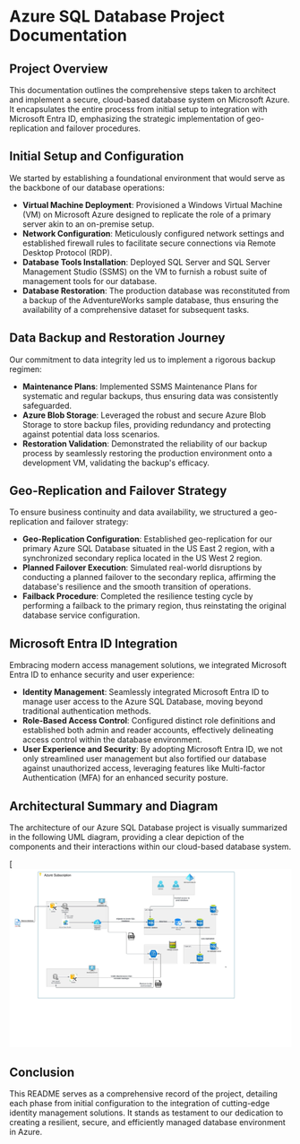 # Azure SQL Database Project Documentation

## Project Overview

This documentation outlines the comprehensive steps taken to architect and implement a secure, cloud-based database system on Microsoft Azure. It encapsulates the entire process from initial setup to integration with Microsoft Entra ID, emphasizing the strategic implementation of geo-replication and failover procedures.

## Initial Setup and Configuration

We started by establishing a foundational environment that would serve as the backbone of our database operations:

- **Virtual Machine Deployment**: Provisioned a Windows Virtual Machine (VM) on Microsoft Azure designed to replicate the role of a primary server akin to an on-premise setup.
- **Network Configuration**: Meticulously configured network settings and established firewall rules to facilitate secure connections via Remote Desktop Protocol (RDP).
- **Database Tools Installation**: Deployed SQL Server and SQL Server Management Studio (SSMS) on the VM to furnish a robust suite of management tools for our database.
- **Database Restoration**: The production database was reconstituted from a backup of the AdventureWorks sample database, thus ensuring the availability of a comprehensive dataset for subsequent tasks.

## Data Backup and Restoration Journey

Our commitment to data integrity led us to implement a rigorous backup regimen:

- **Maintenance Plans**: Implemented SSMS Maintenance Plans for systematic and regular backups, thus ensuring data was consistently safeguarded.
- **Azure Blob Storage**: Leveraged the robust and secure Azure Blob Storage to store backup files, providing redundancy and protecting against potential data loss scenarios.
- **Restoration Validation**: Demonstrated the reliability of our backup process by seamlessly restoring the production environment onto a development VM, validating the backup's efficacy.

## Geo-Replication and Failover Strategy

To ensure business continuity and data availability, we structured a geo-replication and failover strategy:

- **Geo-Replication Configuration**: Established geo-replication for our primary Azure SQL Database situated in the US East 2 region, with a synchronized secondary replica located in the US West 2 region.
- **Planned Failover Execution**: Simulated real-world disruptions by conducting a planned failover to the secondary replica, affirming the database's resilience and the smooth transition of operations.
- **Failback Procedure**: Completed the resilience testing cycle by performing a failback to the primary region, thus reinstating the original database service configuration.

## Microsoft Entra ID Integration

Embracing modern access management solutions, we integrated Microsoft Entra ID to enhance security and user experience:

- **Identity Management**: Seamlessly integrated Microsoft Entra ID to manage user access to the Azure SQL Database, moving beyond traditional authentication methods.
- **Role-Based Access Control**: Configured distinct role definitions and established both admin and reader accounts, effectively delineating access control within the database environment.
- **User Experience and Security**: By adopting Microsoft Entra ID, we not only streamlined user management but also fortified our database against unauthorized access, leveraging features like Multi-factor Authentication (MFA) for an enhanced security posture.

## Architectural Summary and Diagram

The architecture of our Azure SQL Database project is visually summarized in the following UML diagram, providing a clear depiction of the components and their interactions within our cloud-based database system.

[![AZURE UML Diagram](https://github.com/Spirosgr23/azure-database-migration110/blob/main/Azure%20Project%20Diagram.jpeg)

## Conclusion

This README serves as a comprehensive record of the project, detailing each phase from initial configuration to the integration of cutting-edge identity management solutions. It stands as testament to our dedication to creating a resilient, secure, and efficiently managed database environment in Azure.

